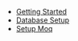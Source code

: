- [Getting Started](getting-started.md)
- [Database Setup](database-setup.md)
- [Setup Moq](setup-moq.md)

